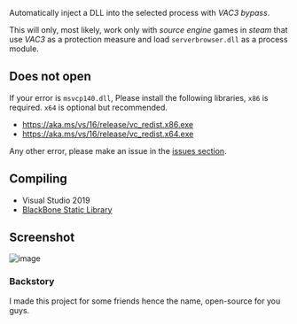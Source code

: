 Automatically inject a DLL into the selected process with _VAC3 bypass_.

This will only, most likely, work only with _source engine_ games in _steam_ that use _VAC3_ as a protection measure and load `serverbrowser.dll` as a process module.

## Does not open
If your error is `msvcp140.dll`, Please install the following libraries, `x86` is required. `x64` is optional but recommended.
- https://aka.ms/vs/16/release/vc_redist.x86.exe
- https://aka.ms/vs/16/release/vc_redist.x64.exe

Any other error, please make an issue in the [issues section](https://github.com/b1scoito/cozinha_loader/issues).

## Compiling
- Visual Studio 2019
- [BlackBone Static Library](https://github.com/DarthTon/Blackbone)

## Screenshot
![image](https://user-images.githubusercontent.com/17802984/125157163-a86f7c80-e13f-11eb-929f-cca52a6dc4ec.png)

### Backstory
I made this project for some friends hence the name, open-source for you guys.
